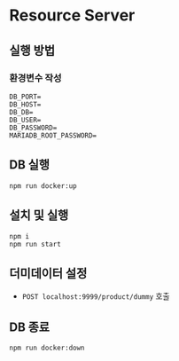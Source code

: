 # Resource Server

## 실행 방법

### 환경변수 작성

```
DB_PORT=
DB_HOST=
DB_DB=
DB_USER=
DB_PASSWORD=
MARIADB_ROOT_PASSWORD=
```

## DB 실행

```
npm run docker:up
```

## 설치 및 실행

```
npm i
npm run start
```

## 더미데이터 설정

- `POST localhost:9999/product/dummy` 호출

## DB 종료

```
npm run docker:down
```

